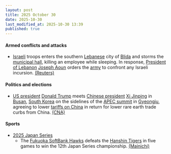 ```yaml
---
layout: post
title: 2025 October 30
date: 2025-10-30
last_modified_at: 2025-10-30 13:39
published: true
---
```



#### Armed conflicts and attacks

* [Israeli](https://en.wikipedia.org/wiki/Israel "Israel") troops enters the southern [Lebanese](https://en.wikipedia.org/wiki/Lebanon "Lebanon") city of [Blida](https://en.wikipedia.org/wiki/Blida%2C_Lebanon "Blida, Lebanon") and storms the [municipal hall](https://en.wikipedia.org/wiki/Town_hall "Town hall"), killing an employee while sleeping. In response, [President of Lebanon](https://en.wikipedia.org/wiki/President_of_Lebanon "President of Lebanon") [Joseph Aoun](https://en.wikipedia.org/wiki/Joseph_Aoun "Joseph Aoun") orders the [army](https://en.wikipedia.org/wiki/Lebanese_Armed_Forces "Lebanese Armed Forces") to confront any Israeli incursion. [(Reuters)](https://www.reuters.com/world/middle-east/one-man-killed-israeli-incursion-into-south-lebanon-lebanese-state-media-says-2025-10-30/)

#### Politics and elections

* [US president](https://en.wikipedia.org/wiki/President_of_the_United_States "President of the United States") [Donald Trump](https://en.wikipedia.org/wiki/Donald_Trump "Donald Trump") meets [Chinese president](https://en.wikipedia.org/wiki/President_of_China "President of China") [Xi Jinping](https://en.wikipedia.org/wiki/Xi_Jinping "Xi Jinping") in [Busan](https://en.wikipedia.org/wiki/Busan "Busan"), [South Korea](https://en.wikipedia.org/wiki/South_Korea "South Korea") on the sidelines of the [APEC summit](https://en.wikipedia.org/wiki/APEC_South_Korea_2025 "APEC South Korea 2025") in [Gyeongju](https://en.wikipedia.org/wiki/Gyeongju "Gyeongju"), agreeing to lower [tariffs on China](https://en.wikipedia.org/wiki/Tariffs_in_the_second_Trump_administration "Tariffs in the second Trump administration") in return for lower rare earth trade curbs from China. [(CNA)](https://www.channelnewsasia.com/world/trump-xi-meeting-apec-summit-live-5429356)

#### Sports

* [2025 Japan Series](https://en.wikipedia.org/wiki/2025_Japan_Series "2025 Japan Series")
  * The [Fukuoka SoftBank Hawks](https://en.wikipedia.org/wiki/Fukuoka_SoftBank_Hawks "Fukuoka SoftBank Hawks") defeats the [Hanshin Tigers](https://en.wikipedia.org/wiki/Hanshin_Tigers "Hanshin Tigers") in five games to win the 12th Japan Series championship. [(Mainichi)](https://mainichi.jp/articles/20251030/k00/00m/050/214000c)
